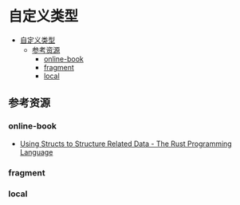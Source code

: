 # 自定义类型

<!--ts-->
* [自定义类型](#自定义类型)
   * [参考资源](#参考资源)
      * [online-book](#online-book)
      * [fragment](#fragment)
      * [local](#local)

<!-- Created by https://github.com/ekalinin/github-markdown-toc -->
<!-- Added by: kuanhsiaokuo, at: Sun Jul  3 19:15:49 CST 2022 -->

<!--te-->

## 参考资源

### online-book

- [Using Structs to Structure Related Data - The Rust Programming Language](https://doc.rust-lang.org/book/ch05-00-structs.html)

### fragment

### local
